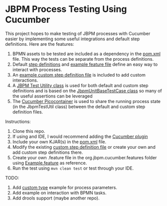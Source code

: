 # JBPM Process Testing Using Cucumber

This project hopes to make testing of JBPM processes with Cucumber easier by implementing some useful integrations and default step definitions.  Here are the features:

1. BPMN assets to be tested are included as a dependency in the [pom.xml](pom.xml) file.  This way the tests can be separate from the process definitions.
2. Default [step definitions](src/test/java/org/jbpm/cucumber/DefaultStepDefinitions.java) and [example feature file](src/test/resources/features/Example.feature) define an easy way to interact with processes.
3. An [example custom step definition file](src/test/java/org/jbpm/cucumber/custom/CustomStepDefinitions.java) is included to add custom interactions.
4. A [JBPM Test Utility class](src/test/java/org/jbpm/cucumber/JbpmTestUtil.java) is used for both default and custom step definitions and is based on the [JbpmUnitBaseTestCase class](https://github.com/kiegroup/jbpm/blob/master/jbpm-test/src/main/java/org/jbpm/test/JbpmJUnitBaseTestCase.java) so many of the useful assertions can be leveraged
5. The [Cucumber Picocontainer](https://github.com/cucumber/cucumber-jvm/tree/master/picocontainer) is used to share the running process state (in the JbpmTestUtil class) between the default and custom step definition files.

Instructions:

1. Clone this repo.
2. If using and IDE, I would recommend adding the [Cucumber plugin](https://cucumber.io/docs/tools/java/)
3. Include your own KJAR(s) in the [pom.xml](pom.xml) file.
4. Modify the existing [custom step definition file](src/test/java/org/jbpm/cucumber/custom/CustomStepDefinitions.java) or create your own and add custom step definitions there.
5. Create your own .feature file in the org.jbpm.cucumber.features folder using [Example.feature](src/test/resources/features/Example.feature) as reference.
6. Run the test using `mvn clean test` or test through your IDE.

TODO:

1. Add [custom type](https://cucumber.io/docs/cucumber/cucumber-expressions/#parameter-types) example for process parameters.
2. Add example on interaction with BPMN tasks.
3. Add drools support (maybe another repo).
